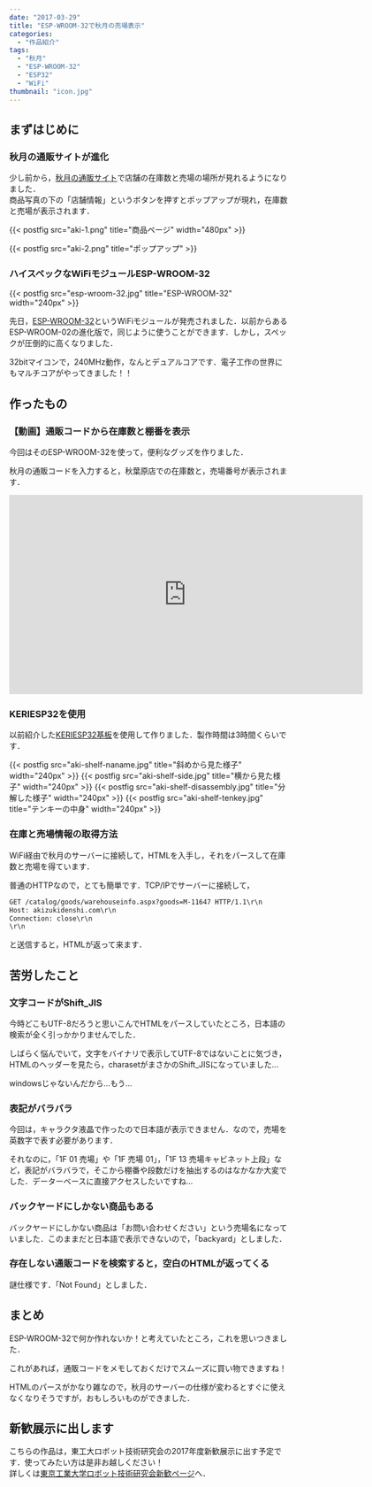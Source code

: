 ```yaml
---
date: "2017-03-29"
title: "ESP-WROOM-32で秋月の売場表示"
categories:
  - "作品紹介"
tags:
  - "秋月"
  - "ESP-WROOM-32"
  - "ESP32"
  - "WiFi"
thumbnail: "icon.jpg"
---
```


## まずはじめに

### 秋月の通販サイトが進化

少し前から，[秋月の通販サイト](http://akizukidenshi.com/)で店舗の在庫数と売場の場所が見れるようになりました．  
商品写真の下の「店舗情報」というボタンを押すとポップアップが現れ，在庫数と売場が表示されます．

<!--more-->

{{< postfig src="aki-1.png" title="商品ページ" width="480px" >}}

{{< postfig src="aki-2.png" title="ポップアップ" >}}

### ハイスペックなWiFiモジュールESP-WROOM-32

{{< postfig src="esp-wroom-32.jpg" title="ESP-WROOM-32" width="240px" >}}

先日，[ESP-WROOM-32](http://akizukidenshi.com/catalog/g/gM-11647/)というWiFiモジュールが発売されました．以前からあるESP-WROOM-02の進化版で，同じように使うことができます．しかし，スペックが圧倒的に高くなりました．

32bitマイコンで，240MHz動作，なんとデュアルコアです．電子工作の世界にもマルチコアがやってきました！！

## 作ったもの

### 【動画】通販コードから在庫数と棚番を表示

今回はそのESP-WROOM-32を使って，便利なグッズを作りました．

秋月の通販コードを入力すると，秋葉原店での在庫数と，売場番号が表示されます．

<iframe width="640" height="360" src="https://www.youtube.com/embed/H1CoFhkhqEY" frameborder="0" allow="accelerometer; autoplay; encrypted-media; gyroscope; picture-in-picture" allowfullscreen></iframe>

### KERIESP32を使用

以前紹介した[KERIESP32基板](/posts/2017-03-02-keriesp32/)を使用して作りました．製作時間は3時間くらいです．

{{< postfig src="aki-shelf-naname.jpg" title="斜めから見た様子" width="240px" >}}
{{< postfig src="aki-shelf-side.jpg" title="横から見た様子" width="240px" >}}
{{< postfig src="aki-shelf-disassembly.jpg" title="分解した様子" width="240px" >}}
{{< postfig src="aki-shelf-tenkey.jpg" title="テンキーの中身" width="240px" >}}

### 在庫と売場情報の取得方法

WiFi経由で秋月のサーバーに接続して，HTMLを入手し，それをパースして在庫数と売場を得ています．

普通のHTTPなので，とても簡単です．TCP/IPでサーバーに接続して，

~~~html
GET /catalog/goods/warehouseinfo.aspx?goods=M-11647 HTTP/1.1\r\n
Host: akizukidenshi.com\r\n
Connection: close\r\n
\r\n
~~~

と送信すると，HTMLが返って来ます．

## 苦労したこと

### 文字コードがShift\_JIS

今時どこもUTF-8だろうと思いこんでHTMLをパースしていたところ，日本語の検索が全く引っかかりませんでした．

しばらく悩んでいて，文字をバイナリで表示してUTF-8ではないことに気づき，HTMLのヘッダーを見たら，charasetがまさかのShift\_JISになっていました...

windowsじゃないんだから...もう...

### 表記がバラバラ

今回は，キャラクタ液晶で作ったので日本語が表示できません．なので，売場を英数字で表す必要があります．

それなのに，「1F 01 売場」や「1F 売場 01」，「1F 13 売場キャビネット上段」など，表記がバラバラで，そこから棚番や段数だけを抽出するのはなかなか大変でした．データーベースに直接アクセスしたいですね...

### バックヤードにしかない商品もある

バックヤードにしかない商品は「お問い合わせください」という売場名になっていました．このままだと日本語で表示できないので，「backyard」としました．

### 存在しない通販コードを検索すると，空白のHTMLが返ってくる

謎仕様です．「Not Found」としました．

## まとめ

ESP-WROOM-32で何か作れないか！と考えていたところ，これを思いつきました．

これがあれば，通販コードをメモしておくだけでスムーズに買い物できますね！

HTMLのパースがかなり雑なので，秋月のサーバーの仕様が変わるとすぐに使えなくなりそうですが，おもしろいものができました．

## 新歓展示に出します

こちらの作品は，東工大ロボット技術研究会の2017年度新歓展示に出す予定です．使ってみたい方は是非お越しください！  
詳しくは[東京工業大学ロボット技術研究会新歓ページ](https://www.rogiken.org/shinkan/2016/)へ．
